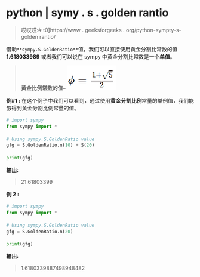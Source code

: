 # python | symy . s . golden rantio

> 哎哎哎:# t0]https://www . geeksforgeeks . org/python-sympty-s-golden rantio/

借助`**sympy.S.GoldenRatio**`值，我们可以直接使用黄金分割比常数的值 **1.618033989** 或者我们可以说在 sympy 中黄金分割比常数是一个**单值**。

> **黄金比例常数的值–**
> ![](img/9a2d96dd9573b51049088b00e802ec53.png)

**例#1 :**
在这个例子中我们可以看到，通过使用**黄金分割比例**常量的单例值，我们能够得到黄金分割比例常量的值。

```py
# import sympy
from sympy import *

# Using sympy.S.GoldenRatio value
gfg = S.GoldenRatio.n(10) + S(20)

print(gfg)
```

**输出:**

> 21.61803399

**例 2 :**

```py
# import sympy
from sympy import *

# Using sympy.S.GoldenRatio value
gfg = S.GoldenRatio.n(20)

print(gfg)
```

**输出:**

> 1.6180339887498948482